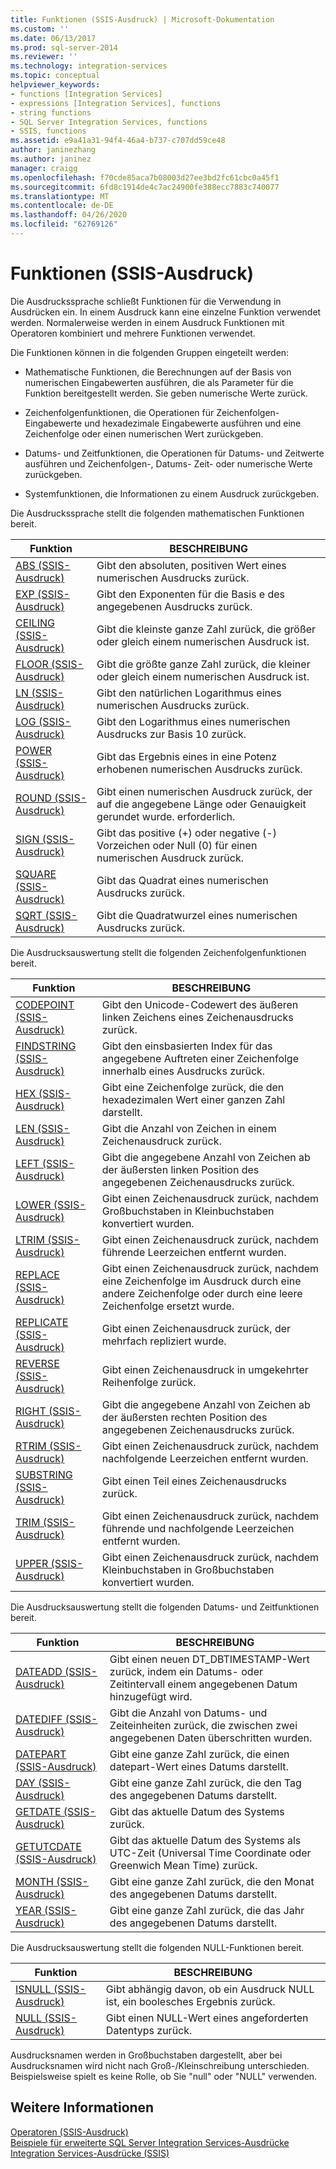```yaml
---
title: Funktionen (SSIS-Ausdruck) | Microsoft-Dokumentation
ms.custom: ''
ms.date: 06/13/2017
ms.prod: sql-server-2014
ms.reviewer: ''
ms.technology: integration-services
ms.topic: conceptual
helpviewer_keywords:
- functions [Integration Services]
- expressions [Integration Services], functions
- string functions
- SQL Server Integration Services, functions
- SSIS, functions
ms.assetid: e9a41a31-94f4-46a4-b737-c707dd59ce48
author: janinezhang
ms.author: janinez
manager: craigg
ms.openlocfilehash: f70cde85aca7b08003d27ee3bd2fc61cbc0a45f1
ms.sourcegitcommit: 6fd8c1914de4c7ac24900fe388ecc7883c740077
ms.translationtype: MT
ms.contentlocale: de-DE
ms.lasthandoff: 04/26/2020
ms.locfileid: "62769126"
---
```

# <a name="functions-ssis-expression"></a>Funktionen (SSIS-Ausdruck)
  Die Ausdruckssprache schließt Funktionen für die Verwendung in Ausdrücken ein. In einem Ausdruck kann eine einzelne Funktion verwendet werden. Normalerweise werden in einem Ausdruck Funktionen mit Operatoren kombiniert und mehrere Funktionen verwendet.  
  
 Die Funktionen können in die folgenden Gruppen eingeteilt werden:  
  
-   Mathematische Funktionen, die Berechnungen auf der Basis von numerischen Eingabewerten ausführen, die als Parameter für die Funktion bereitgestellt werden. Sie geben numerische Werte zurück.  
  
-   Zeichenfolgenfunktionen, die Operationen für Zeichenfolgen-Eingabewerte und hexadezimale Eingabewerte ausführen und eine Zeichenfolge oder einen numerischen Wert zurückgeben.  
  
-   Datums- und Zeitfunktionen, die Operationen für Datums- und Zeitwerte ausführen und Zeichenfolgen-, Datums- Zeit- oder numerische Werte zurückgeben.  
  
-   Systemfunktionen, die Informationen zu einem Ausdruck zurückgeben.  
  
 Die Ausdruckssprache stellt die folgenden mathematischen Funktionen bereit.  
  
|Funktion|BESCHREIBUNG|  
|--------------|-----------------|  
|[ABS &#40;SSIS-Ausdruck&#41;](abs-ssis-expression.md)|Gibt den absoluten, positiven Wert eines numerischen Ausdrucks zurück.|  
|[EXP &#40;SSIS-Ausdruck&#41;](exp-ssis-expression.md)|Gibt den Exponenten für die Basis e des angegebenen Ausdrucks zurück.|  
|[CEILING &#40;SSIS-Ausdruck&#41;](ceiling-ssis-expression.md)|Gibt die kleinste ganze Zahl zurück, die größer oder gleich einem numerischen Ausdruck ist.|  
|[FLOOR &#40;SSIS-Ausdruck&#41;](floor-ssis-expression.md)|Gibt die größte ganze Zahl zurück, die kleiner oder gleich einem numerischen Ausdruck ist.|  
|[LN &#40;SSIS-Ausdruck&#41;](ln-ssis-expression.md)|Gibt den natürlichen Logarithmus eines numerischen Ausdrucks zurück.|  
|[LOG &#40;SSIS-Ausdruck&#41;](log-ssis-expression.md)|Gibt den Logarithmus eines numerischen Ausdrucks zur Basis 10 zurück.|  
|[POWER &#40;SSIS-Ausdruck&#41;](power-ssis-expression.md)|Gibt das Ergebnis eines in eine Potenz erhobenen numerischen Ausdrucks zurück.|  
|[ROUND &#40;SSIS-Ausdruck&#41;](round-ssis-expression.md)|Gibt einen numerischen Ausdruck zurück, der auf die angegebene Länge oder Genauigkeit gerundet wurde. erforderlich.|  
|[SIGN &#40;SSIS-Ausdruck&#41;](sign-ssis-expression.md)|Gibt das positive (+) oder negative (-) Vorzeichen oder Null (0) für einen numerischen Ausdruck zurück.|  
|[SQUARE &#40;SSIS-Ausdruck&#41;](square-ssis-expression.md)|Gibt das Quadrat eines numerischen Ausdrucks zurück.|  
|[SQRT &#40;SSIS-Ausdruck&#41;](sqrt-ssis-expression.md)|Gibt die Quadratwurzel eines numerischen Ausdrucks zurück.|  
  
 Die Ausdrucksauswertung stellt die folgenden Zeichenfolgenfunktionen bereit.  
  
|Funktion|BESCHREIBUNG|  
|--------------|-----------------|  
|[CODEPOINT &#40;SSIS-Ausdruck&#41;](codepoint-ssis-expression.md)|Gibt den Unicode-Codewert des äußeren linken Zeichens eines Zeichenausdrucks zurück.|  
|[FINDSTRING &#40;SSIS-Ausdruck&#41;](findstring-ssis-expression.md)|Gibt den einsbasierten Index für das angegebene Auftreten einer Zeichenfolge innerhalb eines Ausdrucks zurück.|  
|[HEX &#40;SSIS-Ausdruck&#41;](hex-ssis-expression.md)|Gibt eine Zeichenfolge zurück, die den hexadezimalen Wert einer ganzen Zahl darstellt.|  
|[LEN &#40;SSIS-Ausdruck&#41;](len-ssis-expression.md)|Gibt die Anzahl von Zeichen in einem Zeichenausdruck zurück.|  
|[LEFT &#40;SSIS-Ausdruck&#41;](left-ssis-expression.md)|Gibt die angegebene Anzahl von Zeichen ab der äußersten linken Position des angegebenen Zeichenausdrucks zurück.|  
|[LOWER &#40;SSIS-Ausdruck&#41;](lower-ssis-expression.md)|Gibt einen Zeichenausdruck zurück, nachdem Großbuchstaben in Kleinbuchstaben konvertiert wurden.|  
|[LTRIM &#40;SSIS-Ausdruck&#41;](trim-ssis-expression.md)|Gibt einen Zeichenausdruck zurück, nachdem führende Leerzeichen entfernt wurden.|  
|[REPLACE &#40;SSIS-Ausdruck&#41;](replace-ssis-expression.md)|Gibt einen Zeichenausdruck zurück, nachdem eine Zeichenfolge im Ausdruck durch eine andere Zeichenfolge oder durch eine leere Zeichenfolge ersetzt wurde.|  
|[REPLICATE &#40;SSIS-Ausdruck&#41;](replicate-ssis-expression.md)|Gibt einen Zeichenausdruck zurück, der mehrfach repliziert wurde.|  
|[REVERSE &#40;SSIS-Ausdruck&#41;](reverse-ssis-expression.md)|Gibt einen Zeichenausdruck in umgekehrter Reihenfolge zurück.|  
|[RIGHT &#40;SSIS-Ausdruck&#41;](right-ssis-expression.md)|Gibt die angegebene Anzahl von Zeichen ab der äußersten rechten Position des angegebenen Zeichenausdrucks zurück.|  
|[RTRIM &#40;SSIS-Ausdruck&#41;](rtrim-ssis-expression.md)|Gibt einen Zeichenausdruck zurück, nachdem nachfolgende Leerzeichen entfernt wurden.|  
|[SUBSTRING &#40;SSIS-Ausdruck&#41;](substring-ssis-expression.md)|Gibt einen Teil eines Zeichenausdrucks zurück.|  
|[TRIM &#40;SSIS-Ausdruck&#41;](trim-ssis-expression.md)|Gibt einen Zeichenausdruck zurück, nachdem führende und nachfolgende Leerzeichen entfernt wurden.|  
|[UPPER &#40;SSIS-Ausdruck&#41;](upper-ssis-expression.md)|Gibt einen Zeichenausdruck zurück, nachdem Kleinbuchstaben in Großbuchstaben konvertiert wurden.|  
  
 Die Ausdrucksauswertung stellt die folgenden Datums- und Zeitfunktionen bereit.  
  
|Funktion|BESCHREIBUNG|  
|--------------|-----------------|  
|[DATEADD &#40;SSIS-Ausdruck&#41;](dateadd-ssis-expression.md)|Gibt einen neuen DT_DBTIMESTAMP-Wert zurück, indem ein Datums- oder Zeitintervall einem angegebenen Datum hinzugefügt wird.|  
|[DATEDIFF &#40;SSIS-Ausdruck&#41;](datediff-ssis-expression.md)|Gibt die Anzahl von Datums- und Zeiteinheiten zurück, die zwischen zwei angegebenen Daten überschritten wurden.|  
|[DATEPART &#40;SSIS-Ausdruck&#41;](datepart-ssis-expression.md)|Gibt eine ganze Zahl zurück, die einen datepart-Wert eines Datums darstellt.|  
|[DAY &#40;SSIS-Ausdruck&#41;](day-ssis-expression.md)|Gibt eine ganze Zahl zurück, die den Tag des angegebenen Datums darstellt.|  
|[GETDATE &#40;SSIS-Ausdruck&#41;](getdate-ssis-expression.md)|Gibt das aktuelle Datum des Systems zurück.|  
|[GETUTCDATE &#40;SSIS-Ausdruck&#41;](getutcdate-ssis-expression.md)|Gibt das aktuelle Datum des Systems als UTC-Zeit (Universal Time Coordinate oder Greenwich Mean Time) zurück.|  
|[MONTH &#40;SSIS-Ausdruck&#41;](month-ssis-expression.md)|Gibt eine ganze Zahl zurück, die den Monat des angegebenen Datums darstellt.|  
|[YEAR &#40;SSIS-Ausdruck&#41;](year-ssis-expression.md)|Gibt eine ganze Zahl zurück, die das Jahr des angegebenen Datums darstellt.|  
  
 Die Ausdrucksauswertung stellt die folgenden NULL-Funktionen bereit.  
  
|Funktion|BESCHREIBUNG|  
|--------------|-----------------|  
|[ISNULL &#40;SSIS-Ausdruck&#41;](null-ssis-expression.md)|Gibt abhängig davon, ob ein Ausdruck NULL ist, ein boolesches Ergebnis zurück.|  
|[NULL &#40;SSIS-Ausdruck&#41;](null-ssis-expression.md)|Gibt einen NULL-Wert eines angeforderten Datentyps zurück.|  
  
 Ausdrucksnamen werden in Großbuchstaben dargestellt, aber bei Ausdrucksnamen wird nicht nach Groß-/Kleinschreibung unterschieden. Beispielsweise spielt es keine Rolle, ob Sie "null" oder "NULL" verwenden.  
  
## <a name="see-also"></a>Weitere Informationen  
 [Operatoren &#40;SSIS-Ausdruck&#41;](operators-ssis-expression.md)   
 [Beispiele für erweiterte SQL Server Integration Services-Ausdrücke](examples-of-advanced-integration-services-expressions.md)   
 [Integration Services-Ausdrücke &#40;SSIS&#41;](integration-services-ssis-expressions.md)  
  
  
